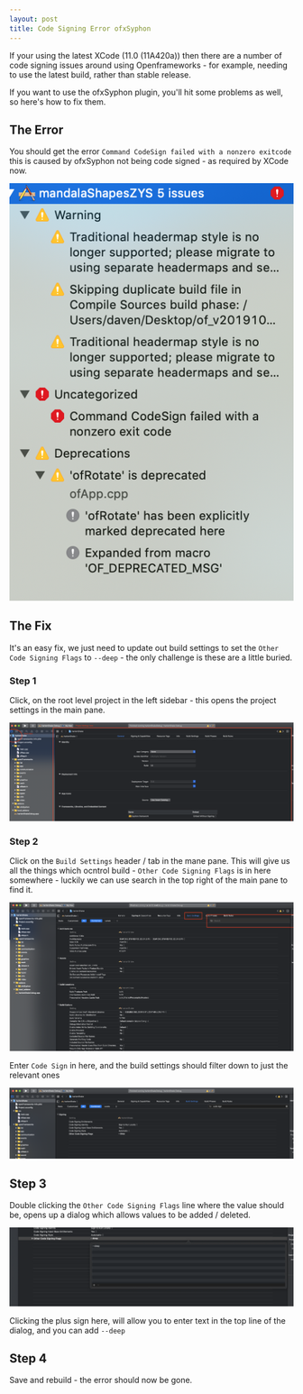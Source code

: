 ```yaml
---
layout: post
title: Code Signing Error ofxSyphon
---
```


If your using the latest XCode (11.0 (11A420a)) then there are a number of code signing issues around using Openframeworks - for example, needing to use the latest build, rather than stable release.

If you want to use the ofxSyphon plugin, you'll hit some problems as well, so here's how to fix them.

## The Error

You should get the error `Command CodeSign failed with a nonzero exitcode` this is caused by ofxSyphon not being code signed - as required by XCode now.

![error][error]

## The Fix

It's an easy fix, we just need to update out build settings to set the `Other Code Signing Flags` to `--deep` - the only challenge is these are a little buried.

### Step 1

Click, on the root level project in the left sidebar - this opens the project settings in the main pane.

![step1][step1]

### Step 2

Click on the `Build Settings` header / tab in the mane pane. This will give us all the things which ocntrol build - `Other Code Signing Flags` is in here somewhere - luckily we can use search in the top right of the main pane to find it.

![step2][step2]

Enter `Code Sign` in here, and the build settings should filter down to just the relevant ones

![step3][step3]

## Step 3

Double clicking the `Other Code Signing Flags` line where the value should be, opens up a dialog which allows values to be added / deleted.

![step4][step4]

Clicking the plus sign here, will allow you to enter text in the top line of the dialog, and you can add `--deep` 

## Step 4

Save and rebuild - the error should now be gone.

[error]: /localImages/of/ofxSyphon/001_error.png
[step1]: /LocalImages/of/ofxSyphon/002_projectSettings.png
[step2]: /LocalImages/of/ofxSyphon/002_BuildSettings.png
[step3]: /LocalImages/of/ofxSyphon/003_search.png
[step4]: /LocalImages/of/ofxSyphon/004_setDeep.png
